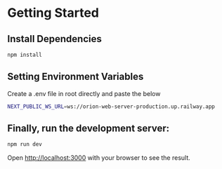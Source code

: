 # Getting Started

## Install Dependencies

```bash
npm install
```

## Setting Environment Variables

Create a .env file in root directly and paste the below

```bash
NEXT_PUBLIC_WS_URL=ws://orion-web-server-production.up.railway.app
```

## Finally, run the development server:

```bash
npm run dev
```

Open [http://localhost:3000](http://localhost:3000) with your browser to see the result.
